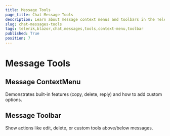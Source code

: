 ```yaml
---
title: Message Tools
page_title: Chat Message Tools
description: Learn about message context menus and toolbars in the Telerik UI for Blazor Chat component.
slug: chat-messages-tools
tags: telerik,blazor,chat,messages,tools,context-menu,toolbar
published: True
position: 7
---
```


# Message Tools

## Message ContextMenu
Demonstrates built-in features (copy, delete, reply) and how to add custom options.

## Message Toolbar
Show actions like edit, delete, or custom tools above/below messages.
